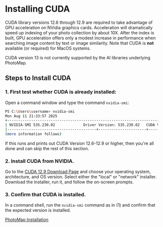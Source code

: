 # Installing CUDA

CUDA library versions 12.6 through 12.9 are required to take advantage of GPU acceleration on NVidia graphics cards. Acceleration will dramatically speed up indexing of your photo collection by about 10X. After the index is built, GPU acceleration offers only a modest increase in performance when searching image content by text or image similarity. Note that CUDA is **not** available (or required) for MacOS systems.

CUDA version 13 is not currently supported by the AI libraries underlying PhotoMap.

## Steps to Install CUDA

### 1. First test whether CUDA is already installed:

Open a command window and type the command `nvidia-smi`:

```bash
PS C:\Users\username> nvidia-smi
Mon Aug 11 21:33:57 2025       
+---------------------------------------------------------------------------------------+
| NVIDIA-SMI 535.230.02             Driver Version: 535.230.02   CUDA Version: 12.6     |
|-----------------------------------------+----------------------+----------------------+
(more information follows)
```
If this runs and prints out CUDA Version 12.6-12.9 or higher, then you're all done and can skip the rest of this section.

### 2. Install CUDA from NVIDIA.

Go to the [CUDA 12.9 Download Page](https://developer.nvidia.com/cuda-12-9-0-download-archive) and choose your operating system, architecture, and OS version. Select either the "local" or "network" installer. Download the installer, run it, and follow the on-screen prompts.

### 3. Confirm that CUDA is installed.

In a command shell, run the `nvidia-smi` command as in (1) and confirm that the expected version is installed.

[PhotoMap Installation](../installation.md)

